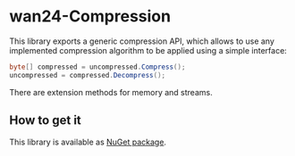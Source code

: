 # wan24-Compression

This library exports a generic compression API, which allows to use any 
implemented compression algorithm to be applied using a simple interface:

```cs
byte[] compressed = uncompressed.Compress();
uncompressed = compressed.Decompress();
```

There are extension methods for memory and streams.

## How to get it

This library is available as 
[NuGet package](https://www.nuget.org/packages/wan24-Compression/).
